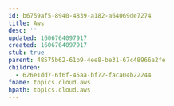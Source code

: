 ```yaml
---
id: b6759af5-8940-4839-a182-a64069de7274
title: Aws
desc: ''
updated: 1606764097917
created: 1606764097917
stub: true
parent: 48575b62-61b9-4ee8-be31-67c48966a2fe
children:
  - 626e1dd7-6f6f-45aa-bf72-faca04b22244
fname: topics.cloud.aws
hpath: topics.cloud.aws
---
```



